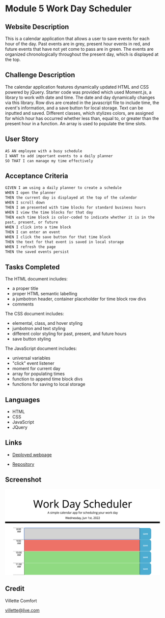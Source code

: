 # Module 5 Work Day Scheduler

## Website Description
This is a calendar application that allows a user to save events for each hour of the day. Past events are in grey, present hour events in red, and future events that have not yet come to pass are in green. The events are organized chronologically throughout the present day, which is displayed at the top. 

## Challenge Description

The calendar application features dynamically updated HTML and CSS powered by jQuery. Starter code was provided which used Moment.js, a library to work with date and time. The date and day dynamically changes via this library. Row divs are created in the javascript file to include time, the event's information, and a save button for local storage. Text can be inputted and saved. Different classes, which stylizes colors, are assigned for which hour has occurred whether less than, equal to, or greater than the present hour in a function. An array is used to populate the time slots. 

## User Story

```
AS AN employee with a busy schedule
I WANT to add important events to a daily planner
SO THAT I can manage my time effectively
```

## Acceptance Criteria

```
GIVEN I am using a daily planner to create a schedule
WHEN I open the planner
THEN the current day is displayed at the top of the calendar
WHEN I scroll down
THEN I am presented with time blocks for standard business hours
WHEN I view the time blocks for that day
THEN each time block is color-coded to indicate whether it is in the past, present, or future
WHEN I click into a time block
THEN I can enter an event
WHEN I click the save button for that time block
THEN the text for that event is saved in local storage
WHEN I refresh the page
THEN the saved events persist
```

## Tasks Completed
The HTML document includes:
* a proper title
* proper HTML semantic labelling
* a jumbotron header, container placeholder for time block row divs 
* comments

The CSS document includes:
* elemental, class, and hover styling
* jumbotron and text styling
* different color styling for past, present, and future hours
* save button styling

The JavaScript document includes:
* universal variables
* "click" event listener
* moment for current day
* array for populating times 
* function to append time block divs
* functions for saving to local storage

## Languages
- HTML
- CSS
- JavaScript
- JQuery

## Links
* [Deployed webpage](https://villettec.github.io/Module_5-Work_Day_Scheduler/)

* [Repository](https://github.com/villettec/Module_5-Work_Day_Scheduler)

## Screenshot
![image](./assets/images/readme-screenshot.png)

## Credit
Villette Comfort

villette@live.com